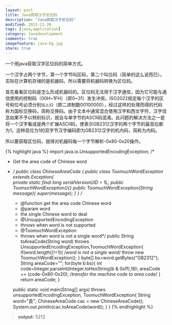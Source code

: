 ```yaml
---
layout: post
title: Java获取汉子区位码
description: "Java获取汉子区位码"
modified: 2013-11-20
tags: [java,application]
category: Javadevelopment
comments: true
imagefeature: java-bg.jpg
share: true
---
```



一个用java获取汉字区位码的简单方式。

一个汉字占两个字节，第一个字节叫区码，第二个叫位码（简单的这么说而已）。实际在计算机存储的是机器码，所以需要将机器码转换为区位码。

首先看看区位码是怎么形成机器码的。区位码无法用于汉字通信，因为它可能与通信使用的控制码（00H~1FH）（即0~31）发生冲突。ISO2022规定每个汉字的区号和位号必须分别`加上32`（即二进制数00100000），经过这样的处理而得的代码称为国标交换码，简称交换码。由于文本中通常混合使用汉字和西文字符，汉字信息如果不予以特别标识，就会与单字节的ASCII码混淆。此问题的解决方法之一是将一个汉字看成是两个扩展ASCII码，使表示GB2312汉字的两个字节的最高位都为1。这种高位为1的双字节汉字编码即为GB2312汉字的机内码，简称为内码。

所以要获取区位码，就得对机器码每一个字节解析-0x80-0x20操作。

{% highlight java %}
import java.io.UnsupportedEncodingException;
/*
 * Get the area code of Chinese word
 * */
public class ChineseAreaCode {
	public class ToomuchWordException extends Exception{	
		private static final long serialVersionUID = 1L;
		public ToomuchWordException(){}	
		public ToomuchWordException(String message){
			super(message);
		}
	}
	/*
	 * @function get the area code Chinese word 
	 * @param word
	 * the single Chinese word to deal
	 * @UnsupportedEncodingException 
	 * throws when word is not supported
	 * @ToomuchWordException 
	 * throws when word is not a single word*/
	public String toAreaCode(String word) throws UnsupportedEncodingException,ToomuchWordException{
		if(word.length()!=1){
			/*word is not a single word*/
			throw new ToomuchWordException();
		}
		byte[] bs=word.getBytes("GB2312");
		String areaCode="";
		for(byte b:bs){
			int code=Integer.parseInt(Integer.toHexString(b & 0xff),16);
			areaCode += (code-0x80-0x20);       /*transfer the machine code to area code*/
		}
		return areaCode;
	}
	
	public static void main(String[] args) throws unsupportedEncodingException, ToomuchWordException{
		String word="袁";
		ChineseAreaCode cac = new ChineseAreaCode();
		System.out.println(cac.toAreaCode(word));
	}
}
{% endhighlight %}

>**output:** 5212